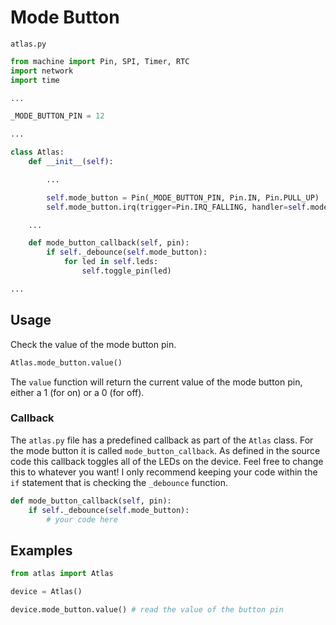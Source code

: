 # Mode Button

`atlas.py`

```python
from machine import Pin, SPI, Timer, RTC
import network
import time

...

_MODE_BUTTON_PIN = 12

...

class Atlas:
    def __init__(self):

        ...

        self.mode_button = Pin(_MODE_BUTTON_PIN, Pin.IN, Pin.PULL_UP)
        self.mode_button.irq(trigger=Pin.IRQ_FALLING, handler=self.mode_button_callback)

    ...

    def mode_button_callback(self, pin):
        if self._debounce(self.mode_button):
            for led in self.leds:
                self.toggle_pin(led)

...
```

## Usage

Check the value of the mode button pin.

```python
Atlas.mode_button.value()
```

The `value` function will return the current value of the mode button pin, either a 1 (for on) or a 0 (for off).

### Callback

The `atlas.py` file has a predefined callback as part of the `Atlas` class. For the mode button it is called `mode_button_callback`. As defined in the source code this callback toggles all of the LEDs on the device. Feel free to change this to whatever you want! I only recommend keeping your code within the `if` statement that is checking the `_debounce` function.

```python
def mode_button_callback(self, pin):
    if self._debounce(self.mode_button):
        # your code here
```

## Examples

```python
from atlas import Atlas

device = Atlas()

device.mode_button.value() # read the value of the button pin
```
